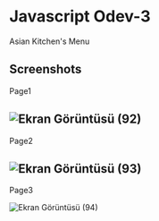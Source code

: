 # Javascript Odev-3
Asian Kitchen's Menu
## Screenshots
Page1

![Ekran Görüntüsü (92)](https://user-images.githubusercontent.com/93269500/150655699-3efe7120-5852-4fab-9829-8db3961026fb.png)
-------------------------------------
Page2

![Ekran Görüntüsü (93)](https://user-images.githubusercontent.com/93269500/150655703-518e7fda-868f-4f95-aad0-5986ce186dc4.png)
-------------------------------------
Page3

![Ekran Görüntüsü (94)](https://user-images.githubusercontent.com/93269500/150655706-6cec3c68-df70-47b4-8225-2a88dde32d44.png)
